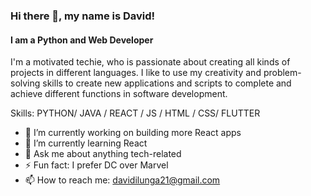 ### Hi there 👋, my name is David!
#### I am a Python and Web Developer

I'm a motivated techie, who is passionate about creating all kinds of projects in different languages. I like to use my creativity and problem-solving skills to create new applications and scripts to complete and achieve different functions in software development.

Skills: PYTHON/ JAVA / REACT / JS / HTML / CSS/ FLUTTER

- 🔭 I’m currently working on building more React apps 
- 🌱 I’m currently learning React 
- 💬 Ask me about anything tech-related
- ⚡ Fun fact: I prefer DC over Marvel
- 📫 How to reach me: davidilunga21@gmail.com 


<!--
[<img src='https://cdn.jsdelivr.net/npm/simple-icons@3.0.1/icons/github.svg' alt='github' height='40'>](https://github.com/davidilunga)  [<img src='https://cdn.jsdelivr.net/npm/simple-icons@3.0.1/icons/linkedin.svg' alt='linkedin' height='40'>](https://www.linkedin.com/in/david-ilunga/)  [<img src='https://cdn.jsdelivr.net/npm/simple-icons@3.0.1/icons/twitter.svg' alt='twitter' height='40'>](https://twitter.com/KSnxpez)  [<img src='https://cdn.jsdelivr.net/npm/simple-icons@3.0.1/icons/icloud.svg' alt='website' height='40'>](davidilunga.github.io)  

**davidilunga/davidilunga** is a ✨ _special_ ✨ repository because its `README.md` (this file) appears on your GitHub profile.

Here are some ideas to get you started:

- 🔭 I’m currently working on ...
- 🌱 I’m currently learning ...
- 👯 I’m looking to collaborate on ...
- 🤔 I’m looking for help with ...
- 💬 Ask me about ...
- 📫 How to reach me: ...
- 😄 Pronouns: ...
- ⚡ Fun fact: ...
-->
